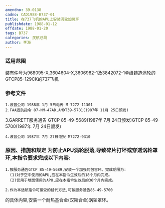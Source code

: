 ```yaml
---
amendno: 39-0138  
cadno: CAD1988-B737-01  
title: 在737飞机的APU上安装涡轮加强环  
publishdate: 1988-01-12  
effdate: 1988-01-20  
tags: B737  
categories: 民航总局  
author: 李海  
---
```

  
### 适用范围  
装有件号为968095-X,3604604-X,3606982-1及3842072-1单级铸造涡轮的GTCP85-129CK的737飞机  
  
<!--more-->  
### 参考文件  
    1.波音公司 1988年 1月 5日电传 M-7272-11301  
    2.FAA适航指令 87-NM-47AD,AMDT39-5781(1987年 11月 25日颁发)  
3.GARRETT服务通告 GTCP 85-49-5689(1987年 7月 24日颁发)GTCP 85-49-5700(1987年 7月 24日颁发)  
  
    4.波音公司 1987年 7月 27日电报 M7272-9310  
  
### 原因、措施和规定     为防止APU涡轮脱落,导致碎片打坏或穿透涡轮罩环,本指令要求完成以下内容:  
    1.按服务通告GTCP 85-49-5689,安装一个加强的包容环。完成期限为:  
      (1)对于空中使用的APU,应在本指令生效后的18个月内完成。  
      (2)仅用于地面使用的APU,应在本指令生效后的36个月内完成。  
  
    2.作为本适航指令可接受的替代方法,可按服务通告85-49-5700  
  
的具体内容,安装一个耐热基合金(汉斯合金)涡轮罩环。  
